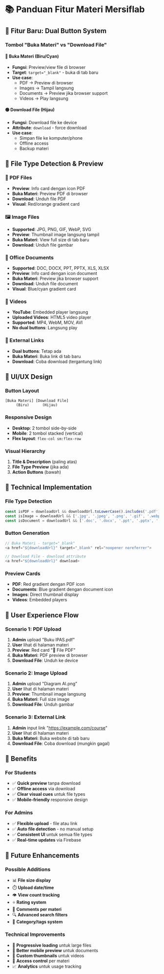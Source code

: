 # 📚 Panduan Fitur Materi Mersiflab

## 🎯 Fitur Baru: Dual Button System

### **Tombol "Buka Materi" vs "Download File"**

#### **🔵 Buka Materi** (Biru/Cyan)
- **Fungsi**: Preview/view file di browser
- **Target**: `target="_blank"` - buka di tab baru
- **Use case**: 
  - PDF → Preview di browser
  - Images → Tampil langsung
  - Documents → Preview jika browser support
  - Videos → Play langsung

#### **🟢 Download File** (Hijau)
- **Fungsi**: Download file ke device
- **Attribute**: `download` - force download
- **Use case**:
  - Simpan file ke komputer/phone
  - Offline access
  - Backup materi

## 📁 File Type Detection & Preview

### **📄 PDF Files**
- **Preview**: Info card dengan icon PDF
- **Buka Materi**: Preview PDF di browser
- **Download**: Unduh file PDF
- **Visual**: Red/orange gradient card

### **🖼️ Image Files** 
- **Supported**: JPG, PNG, GIF, WebP, SVG
- **Preview**: Thumbnail image langsung tampil
- **Buka Materi**: View full size di tab baru
- **Download**: Unduh file gambar

### **📄 Office Documents**
- **Supported**: DOC, DOCX, PPT, PPTX, XLS, XLSX
- **Preview**: Info card dengan icon document
- **Buka Materi**: Preview jika browser support
- **Download**: Unduh file document
- **Visual**: Blue/cyan gradient card

### **🎥 Videos**
- **YouTube**: Embedded player langsung
- **Uploaded Videos**: HTML5 video player
- **Supported**: MP4, WebM, MOV, AVI
- **No dual buttons**: Langsung play

### **🔗 External Links**
- **Dual buttons**: Tetap ada
- **Buka Materi**: Buka link di tab baru
- **Download**: Coba download (tergantung link)

## 🎨 UI/UX Design

### **Button Layout**
```
[Buka Materi] [Download File]
     (Biru)      (Hijau)
```

### **Responsive Design**
- **Desktop**: 2 tombol side-by-side
- **Mobile**: 2 tombol stacked (vertical)
- **Flex layout**: `flex-col sm:flex-row`

### **Visual Hierarchy**
1. **Title & Description** (paling atas)
2. **File Type Preview** (jika ada)
3. **Action Buttons** (bawah)

## 🔧 Technical Implementation

### **File Type Detection**
```javascript
const isPDF = downloadUrl && downloadUrl.toLowerCase().includes('.pdf');
const isImage = downloadUrl && ['.jpg', '.jpeg', '.png', '.gif', '.webp', '.svg'].some(ext => downloadUrl.toLowerCase().includes(ext));
const isDocument = downloadUrl && ['.doc', '.docx', '.ppt', '.pptx', '.xls', '.xlsx'].some(ext => downloadUrl.toLowerCase().includes(ext));
```

### **Button Generation**
```javascript
// Buka Materi - target="_blank"
<a href="${downloadUrl}" target="_blank" rel="noopener noreferrer">

// Download File - download attribute
<a href="${downloadUrl}" download>
```

### **Preview Cards**
- **PDF**: Red gradient dengan PDF icon
- **Documents**: Blue gradient dengan document icon
- **Images**: Direct thumbnail display
- **Videos**: Embedded players

## 📱 User Experience Flow

### **Scenario 1: PDF Upload**
1. **Admin** upload "Buku IPAS.pdf"
2. **User** lihat di halaman materi
3. **Preview**: Red card "📄 File PDF"
4. **Buka Materi**: PDF preview di browser
5. **Download File**: Unduh ke device

### **Scenario 2: Image Upload**
1. **Admin** upload "Diagram AI.png"
2. **User** lihat di halaman materi
3. **Preview**: Thumbnail image langsung
4. **Buka Materi**: Full size image
5. **Download File**: Unduh gambar

### **Scenario 3: External Link**
1. **Admin** input link "https://example.com/course"
2. **User** lihat di halaman materi
3. **Buka Materi**: Buka website di tab baru
4. **Download File**: Coba download (mungkin gagal)

## 🎯 Benefits

### **For Students**
- ✅ **Quick preview** tanpa download
- ✅ **Offline access** via download
- ✅ **Clear visual cues** untuk file types
- ✅ **Mobile-friendly** responsive design

### **For Admins**
- ✅ **Flexible upload** - file atau link
- ✅ **Auto file detection** - no manual setup
- ✅ **Consistent UI** untuk semua file types
- ✅ **Real-time updates** via Firebase

## 🚀 Future Enhancements

### **Possible Additions**
- 📊 **File size display**
- ⏱️ **Upload date/time**
- 👁️ **View count tracking**
- ⭐ **Rating system**
- 💬 **Comments per materi**
- 🔍 **Advanced search filters**
- 📂 **Category/tags system**

### **Technical Improvements**
- 🔄 **Progressive loading** untuk large files
- 📱 **Better mobile preview** untuk documents
- 🎨 **Custom thumbnails** untuk videos
- 🔐 **Access control** per materi
- 📈 **Analytics** untuk usage tracking
